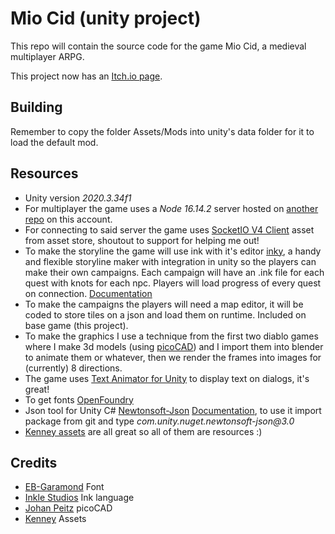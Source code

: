 # Mio Cid (unity project)

This repo will contain the source code for the game Mio Cid, a medieval multiplayer ARPG.

This project now has an [Itch.io page](https://tortitas.itch.io/mio-cid-v3).

## Building

Remember to copy the folder Assets/Mods into unity's data folder for it to load the default mod.

## Resources

- Unity version _2020.3.34f1_
- For multiplayer the game uses a _Node 16.14.2_ server hosted on [another repo](https://github.com/TortitasT/Cid-Server) on this account.
- For connecting to said server the game uses [SocketIO V4 Client](https://assetstore.unity.com/packages/tools/network/socket-io-v3-v4-client-for-unity-standalone-webgl-196557) asset from asset store, shoutout to support for helping me out!
- To make the storyline the game will use ink with it's editor [inky](https://www.inklestudios.com/ink/), a handy and flexible storyline maker with integration in unity so the players can make their own campaigns. Each campaign will have an .ink file for each quest with knots for each npc. Players will load progress of every quest on connection. [Documentation](https://github.com/inkle/ink/blob/master/Documentation/RunningYourInk.md#getting-started-with-the-runtime-api)
- To make the campaigns the players will need a map editor, it will be coded to store tiles on a json and load them on runtime. Included on base game (this project).
- To make the graphics I use a technique from the first two diablo games where I make 3d models (using [picoCAD](https://johanpeitz.itch.io/picocad)) and I import them into blender to animate them or whatever, then we render the frames into images for (currently) 8 directions.
- The game uses [Text Animator for Unity](https://assetstore.unity.com/packages/tools/gui/text-animator-for-unity-158707) to display text on dialogs, it's great!
- To get fonts [OpenFoundry](https://open-foundry.com/fonts)
- Json tool for Unity C# [Newtonsoft-Json](https://github.com/jilleJr/Newtonsoft.Json-for-Unity) [Documentation](https://www.newtonsoft.com/json/help/html/Introduction.htm), to use it import package from git and type _com.unity.nuget.newtonsoft-json@3.0_
- [Kenney assets](https://opengameart.org/users/kenney) are all great so all of them are resources :)

## Credits

- [EB-Garamond](https://github.com/georgd/EB-Garamond) Font
- [Inkle Studios](https://www.inklestudios.com/) Ink language
- [Johan Peitz](https://johanpeitz.itch.io/) picoCAD
- [Kenney](https://kenney.itch.io/) Assets

